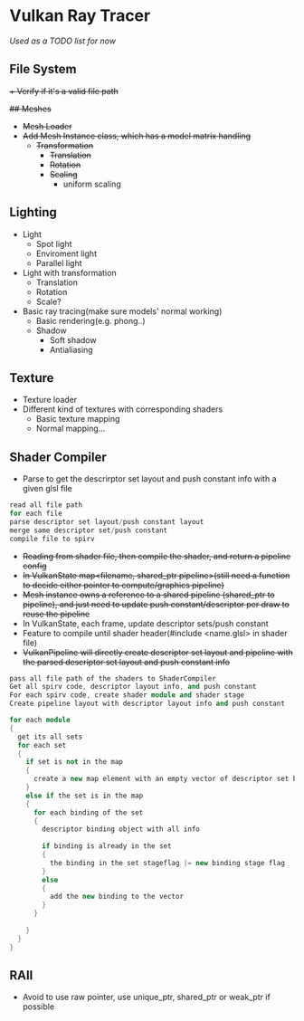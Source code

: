 # Vulkan Ray Tracer

*Used as a TODO list for now*

## File System
~~+ Verify if it's a valid file path~~

~~## Meshes~~
+ ~~Mesh Loader~~
+ ~~Add Mesh Instance class, which has a model matrix handling~~
  + ~~Transformation~~
    + ~~Translation~~
    + ~~Rotation~~
    + ~~Scaling~~
      + uniform scaling

## Lighting
+ Light
  + Spot light
  + Enviroment light
  + Parallel light
+ Light with transformation
  + Translation
  + Rotation
  + Scale?
+ Basic ray tracing(make sure models' normal working)
  + Basic rendering(e.g. phong..)
  + Shadow
    + Soft shadow
    + Antialiasing

## Texture
+ Texture loader
+ Different kind of textures with corresponding shaders
  + Basic texture mapping
  + Normal mapping...

## Shader Compiler
+ Parse to get the descrirptor set layout and push constant info with a given glsl file
~~~~ c++
read all file path
for each file
parse descriptor set layout/push constant layout
merge same descriptor set/push constant
compile file to spirv

~~~~
+ ~~Reading from shader file, then compile the shader, and return a pipeline config~~
+ ~~In VulkanState map<filename, shared_ptr pipeline>(still need a function to decide either pointer to compute/graphics pipeline)~~
+ ~~Mesh instance owns a reference to a shared pipeline (shared_ptr to pipeline), and just need to update push constant/descriptor per draw to reuse the pipeline~~
+ In VulkanState, each frame, update descriptor sets/push constant
+ Feature to compile until shader header(#include <name.glsl> in shader file)
+ ~~VulkanPipeline will directly create descriptor set layout and pipeline with the parsed descriptor set layout and push constant info~~
~~~~ c++
pass all file path of the shaders to ShaderCompiler
Get all spirv code, descriptor layout info, and push constant
For each spirv code, create shader module and shader stage
Create pipeline layout with descriptor layout info and push constant
~~~~


~~~~ c++
for each module
{
  get its all sets
  for each set
  {
    if set is not in the map
    {
      create a new map element with an empty vector of descriptor set binding
    }
    else if the set is in the map
    {
      for each binding of the set
      {
        descriptor binding object with all info
        
        if binding is already in the set
        {
          the binding in the set stageflag |= new binding stage flag
        }
        else
        {
          add the new binding to the vector
        }
      }
      
    }
  }
}
~~~~

## RAII
  + Avoid to use raw pointer, use unique_ptr, shared_ptr or weak_ptr if possible